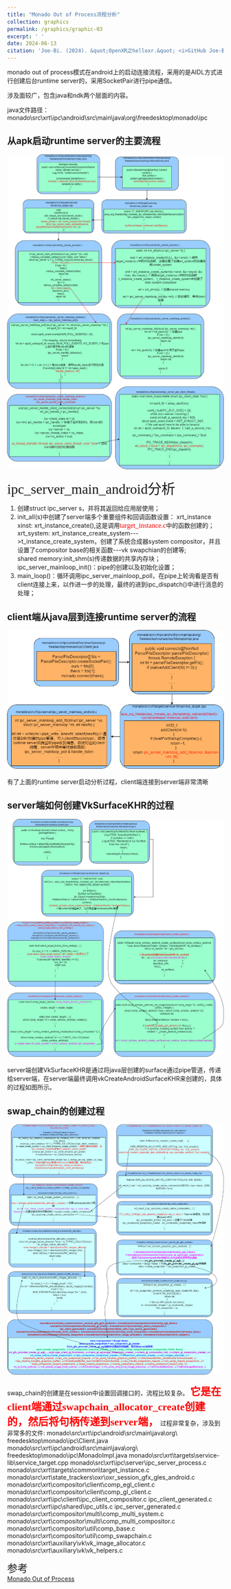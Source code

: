 ```yaml
---
title: "Monado Out of Process流程分析"
collection: graphics
permalink: /graphics/graphic-03
excerpt: ' '
date: 2024-06-13
citation: 'Joe-Bi. (2024). &quot;OpenXR之helloxr.&quot; <i>GitHub Joe-Bi of Bugs</i>'
---
```

   

monado out of process模式在android上的启动连接流程，采用的是AIDL方式进行创建后台runtime server的，采用SocketPair进行pipe通信。

涉及面较广，包含java和ndk两个层面的内容。

java文件路径：monado\src\xrt\ipc\android\src\main\java\org\freedesktop\monado\ipc

## 从apk启动runtime server的主要流程


<div  align="center">
<img src="../images/outprocess-server-drawio.png"/>
</div>
<br />
<font face="黑体" size=6>ipc_server_main_android分析</font>   

1. 创建struct ipc_server s，并将其返回给应用层使用；  
2. init_all(s)中创建了server端多个重要组件和回调函数设置：
    xrt_instance xinst: xrt_instance_create(),这是调用<font face="黑体" color="red" size=3>target_instance.c</font>中的函数创建的；  
    xrt_system: xrt_instance_create_system--->t_instance_create_system，创建了系统合成器system compositor，并且设置了compositor base的相关函数---vk swapchian的创建等;  
    shared memory:init_shm(s)传递数据的共享内存块；  
    ipc_server_mainloop_init()：pipe的创建以及初始化设置；  
3. main_loop()：循环调用ipc_server_mainloop_poll，在pipe上轮询看是否有client连接上来，以作进一步的处理，最终的进到ipc_dispatch()中进行消息的处理；  


## client端从java层到连接runtime server的流程

<div  align="center">
<img src="../images/client-to-server-drawio.png"/>
</div>
<br />
有了上面的runtime server启动分析过程，client端连接到server端非常清晰

## server端如何创建VkSurfaceKHR的过程

<div  align="center">
<img src="../images/Surface-2-VkSurfaceKHR-drawio.png"/>
</div>
<br />
server端创建VkSurfaceKHR是通过将java层创建的surface通过pipe管道，传递给server端，在server端最终调用vkCreateAndroidSurfaceKHR来创建的，具体的过程如图所示。

## swap_chain的创建过程

<div  align="center">
<img src="../images/create-swapchain-drawio.png"/>
</div>
<br />
swap_chain的创建是在session中设置回调接口的，流程比较复杂。  
<font face="黑体" color="red" size=5><b>它是在client端通过swapchain_allocator_create创建的，然后将句柄传递到server端，</b></font>  
过程非常复杂，涉及到非常多的文件:   
monado\src\xrt\ipc\android\src\main\java\org\
freedesktop\monado\ipc\Client.java 
monado\src\xrt\ipc\android\src\main\java\org\
freedesktop\monado\ipc\MonadoImpl.java
monado\src\xrt\targets\service-lib\service_target.cpp
monado\src\xrt\ipc\server\ipc_server_process.c
monado\src\xrt\targets\common\target_instance.c
monado\src\xrt\state_trackers\oxr\oxr_session_gfx_gles_android.c  monado\src\xrt\compositor\client\comp_egl_client.c
monado\src\xrt\compositor\client\comp_gl_client.c  monado\src\xrt\ipc\client\ipc_client_compositor.c 
ipc_client_generated.c  monado\src\xrt\ipc\shared\ipc_utils.c ipc_server_generated.c
monado\src\xrt\compositor\multi\comp_multi_system.c  monado\src\xrt\compositor\multi\comp_multi_compositor.c monado\src\xrt\compositor\util\comp_base.c
monado\src\xrt\compositor\util\comp_swapchain.c monado\src\xrt\auxiliary\vk\vk_image_allocator.c  monado\src\xrt\auxiliary\vk\vk_helpers.c


<font face="黑体" size=5>参考</font>  
[Monado Out of Process](http://dogee.tech/2022-04-10_Moando%20Out%20of%20Process%E6%B5%81%E7%A8%8B%E5%88%86%E6%9E%90.html)


